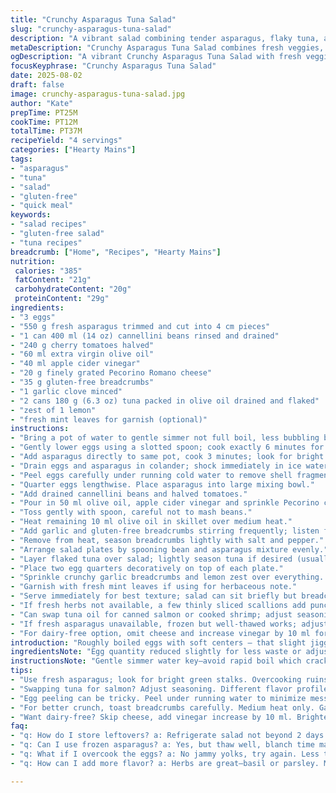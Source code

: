 ```yaml
---
title: "Crunchy Asparagus Tuna Salad"
slug: "crunchy-asparagus-tuna-salad"
description: "A vibrant salad combining tender asparagus, flaky tuna, and soft-boiled eggs tossed with creamy cannellini beans and juicy cherry tomatoes. Finished with crisp toasted garlic breadcrumbs and a sharp white balsamic dressing, this dish balances textures and flavors while staying gluten-free and nut-free. Simple techniques highlight ingredient freshness. Quick blanching preserves asparagus snap; gentle handling of eggs yields soft centers. Toasting garlic breadcrumbs adds crunch and aroma. Parmesan swaps in Pecorino for sharper tang. White balsamic replaced with apple cider vinegar for brightness. A lemon zest twist cuts richness and lifts the palate. Reliable methods, easy to execute, great for light mains or lunch."
metaDescription: "Crunchy Asparagus Tuna Salad combines fresh veggies, flaky tuna, and soft-boiled eggs for a vibrant, textured dish that’s gluten-free."
ogDescription: "A vibrant Crunchy Asparagus Tuna Salad with fresh veggies and soft-boiled eggs, bursting with flavors and textures. Perfect for lunch or a light main."
focusKeyphrase: "Crunchy Asparagus Tuna Salad"
date: 2025-08-02
draft: false
image: crunchy-asparagus-tuna-salad.jpg
author: "Kate"
prepTime: PT25M
cookTime: PT12M
totalTime: PT37M
recipeYield: "4 servings"
categories: ["Hearty Mains"]
tags:
- "asparagus"
- "tuna"
- "salad"
- "gluten-free"
- "quick meal"
keywords:
- "salad recipes"
- "gluten-free salad"
- "tuna recipes"
breadcrumb: ["Home", "Recipes", "Hearty Mains"]
nutrition: 
 calories: "385"
 fatContent: "21g"
 carbohydrateContent: "20g"
 proteinContent: "29g"
ingredients:
- "3 eggs"
- "550 g fresh asparagus trimmed and cut into 4 cm pieces"
- "1 can 400 ml (14 oz) cannellini beans rinsed and drained"
- "240 g cherry tomatoes halved"
- "60 ml extra virgin olive oil"
- "40 ml apple cider vinegar"
- "20 g finely grated Pecorino Romano cheese"
- "35 g gluten-free breadcrumbs"
- "1 garlic clove minced"
- "2 cans 180 g (6.3 oz) tuna packed in olive oil drained and flaked"
- "zest of 1 lemon"
- "fresh mint leaves for garnish (optional)"
instructions:
- "Bring a pot of water to gentle simmer not full boil, less bubbling but steaming hot."
- "Gently lower eggs using a slotted spoon; cook exactly 6 minutes for jammy yolks — whites set, yolks slightly creamy."
- "Add asparagus directly to same pot, cook 3 minutes; look for bright green, tender yet crisp stalks."
- "Drain eggs and asparagus in colander; shock immediately in ice water bath to stop carryover cooking and fix vibrant color."
- "Peel eggs carefully under running cold water to remove shell fragments easily. Pat dry eggs and asparagus with kitchen towel to avoid watery salad."
- "Quarter eggs lengthwise. Place asparagus into large mixing bowl."
- "Add drained cannellini beans and halved tomatoes."
- "Pour in 50 ml olive oil, apple cider vinegar and sprinkle Pecorino cheese over. Season with salt and cracked black pepper."
- "Toss gently with spoon, careful not to mash beans."
- "Heat remaining 10 ml olive oil in skillet over medium heat."
- "Add garlic and gluten-free breadcrumbs stirring frequently; listen for light crackling sound, toast crumbs until golden brown and fragrant about 3-4 minutes. Watch closely, garlic burns fast and ruins taste."
- "Remove from heat, season breadcrumbs lightly with salt and pepper."
- "Arrange salad plates by spooning bean and asparagus mixture evenly."
- "Layer flaked tuna over salad; lightly season tuna if desired (usually oil brings enough flavor)."
- "Place two egg quarters decoratively on top of each plate."
- "Sprinkle crunchy garlic breadcrumbs and lemon zest over everything. Bright aroma should pop."
- "Garnish with fresh mint leaves if using for herbaceous note."
- "Serve immediately for best texture; salad can sit briefly but breadcrumbs soggy fast."
- "If fresh herbs not available, a few thinly sliced scallions add punch."
- "Can swap tuna oil for canned salmon or cooked shrimp; adjust seasoning accordingly."
- "If fresh asparagus unavailable, frozen but well-thawed works; adjust blanch time slightly."
- "For dairy-free option, omit cheese and increase vinegar by 10 ml for acidity."
introduction: "Roughly boiled eggs with soft centers — that slight jiggle when sliced. Bright green asparagus, just barely tender but still snap in each bite. Beans hold the creamy backbone; tomatoes burst juicy tang. Toasted garlic crumbs—crispy magic—no sog, only crunch. Tuna flakes add oils and protein without fuss. Lemon zest cuts richness; mint pulls freshness into the mix. A simple salad but playing on textures, taste tension. Quick technique matters here — overcook eggs, lose the softness; over-blanch asparagus, lose the freshness. Easy pantry swaps keep it flexible. Apple cider vinegar stands in for white balsamic, sharper, less sweet. Pecorino brings the salty bite instead of parmesan. Simple tactics that make or break. The kind of salad that feels like proper lunch, not just leaves on plate. Ready in under 40 minutes but feels like hours of care."
ingredientsNote: "Egg quantity reduced slightly for less waste or adjusting serving size. Asparagus trimmed to slightly larger chunks to hold texture better. Cannellini beans replace smaller white beans—creamier, richer, better body in salad. Cherry tomatoes fresh and bursting with flavor, halve to release juices mixing into dressing. Olive oil split between salad and toasting crumbs—don't skimp on that fat layer; it’s where the crunch magic lies. Pecorino swap makes flavor more assertive; parmesan milder. Apple cider vinegar chosen for brightness and acidity balance but white balsamic remains acceptable. Gluten-free breadcrumbs for safety; panko fine but can use regular here, just watch for sogginess later. Garlic finely minced to avoid giant bits that scorch. Lemon zest added for twist—extra aroma and palate spark. Mint brings cool herbal contrast but optional depending on access or taste. Good pantry flexibility with canned tuna; fresh fish would change time and handling. Egg cooking time lifted a minute for slightly less runny yolk—many prefer that texture for salad. Asparagus timing slightly increased to ensure tender but still snap—power from stovetop heat varies, so rely on color and fork test."
instructionsNote: "Gentle simmer water key—avoid rapid boil which cracks eggs. Use slotted spoon for eggs prevent cracking or bumping bottom. Exact 6-minute boil for eggs achieves jammy yolks; adjust slightly if eggs large or altitude higher. Adding asparagus after eggs reduces too-soft texture; timing critical: 3 minutes enough for tender-crisp especially large sized stalks. Shock in ice water bath immediately to stop cooking and set bright green color — vital for salad plate appeal. Peel eggs under running water: soft-boiled shells less likely to pop off cleanly; helps remove fineshells. Cut eggs lengthwise for elegant plating, halves can shift off plate if unevenly cut. Gentle fold when mixing veggies prevents beans bursting; preserve shape and creaminess. Toast garlic breadcrumbs on medium fire to prevent burnt garlic bitterness; smell aroma intensely when right. Seasoning breadcrumbs crucial; bland crumbs fail textural role. Assemble with care; layering tuna atop prevents fish flavor watering salad. Lemon zest sprinkle adds aroma without overpowering. Mint leaves optional, add fresh green flavor. Serve promptly or crumbs sog—good timing keeps crunch alive. Swap notes included to cater to common ingredient access and dietary needs. Observe aromas, colors, slight firmness as readiness signals rather than relying on watch alone."
tips:
- "Use fresh asparagus; look for bright green stalks. Overcooking ruins the snap, that's a key texture. Blanch just 3 minutes max."
- "Swapping tuna for salmon? Adjust seasoning. Different flavor profiles matter; loose texture, moisture. Cooked shrimp is another solid interchange."
- "Egg peeling can be tricky. Peel under running water to minimize mess. Shell fragments are easier to remove. Soft-boiled's finesse is delicate."
- "For better crunch, toast breadcrumbs carefully. Medium heat only. Garlic can burn fast. Cook until golden brown, smell shifts."
- "Want dairy-free? Skip cheese, add vinegar increase by 10 ml. Brightens flavor. Easy trade-off for dietary restrictions."
faq:
- "q: How do I store leftovers? a: Refrigerate salad not beyond 2 days max. Soggy breadcrumbs. Keep separately if possible."
- "q: Can I use frozen asparagus? a: Yes, but thaw well, blanch time may vary. Adjust cooking when using frozen can alter texture."
- "q: What if I overcook the eggs? a: No jammy yolks, try again. Less time; use a timer. 5 minutes might work for smaller eggs."
- "q: How can I add more flavor? a: Herbs are great—basil or parsley. Mix citrus juice too. For tangy add more vinegar."

---
```

